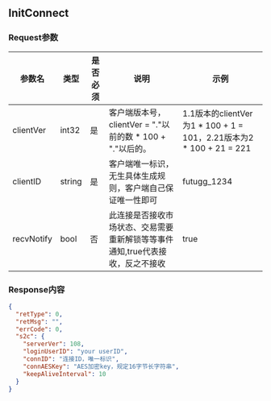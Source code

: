 ## InitConnect

### Request参数

参数名  | 类型  | 是否必须 | 说明      | 示例
------- | ---- | -------- | -------  | ---------
clientVer | int32 | 是 | 客户端版本号，clientVer = "."以前的数 * 100 + "."以后的。 | 1.1版本的clientVer为1 * 100 + 1 = 101，2.21版本为2 * 100 + 21 = 221
clientID | string | 是 |客户端唯一标识，无生具体生成规则，客户端自己保证唯一性即可 | futugg_1234
recvNotify | bool | 否 | 此连接是否接收市场状态、交易需要重新解锁等等事件通知,true代表接收，反之不接收 | true

### Response内容

```json
{
  "retType": 0,
  "retMsg": "",
  "errCode": 0,
  "s2c": {
    "serverVer": 108,
    "loginUserID": "your userID",
    "connID": "连接ID，唯一标识",
    "connAESKey": "AES加密key，规定16字节长字符串",
    "keepAliveInterval": 10
  }
}

```

